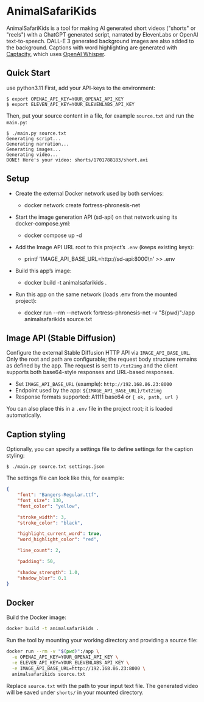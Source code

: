 # AnimalSafariKids

AnimalSafariKids is a tool for making AI generated short videos ("shorts" or "reels") with a ChatGPT generated script, narrated by ElevenLabs or OpenAI text-to-speech. DALL-E 3 generated background images are also added to the background. Captions with word highlighting are generated with [Captacity](https://github.com/unconv/captacity), which uses [OpenAI Whisper](https://github.com/openai/whisper).

## Quick Start
use python3.11
First, add your API-keys to the environment:

```console
$ export OPENAI_API_KEY=YOUR_OPENAI_API_KEY
$ export ELEVEN_API_KEY=YOUR_ELEVENLABS_API_KEY
```

Then, put your source content in a file, for example `source.txt` and run the `main.py`:

```console
$ ./main.py source.txt
Generating script...
Generating narration...
Generating images...
Generating video...
DONE! Here's your video: shorts/1701788183/short.avi
```

## Setup

- Create the external Docker network used by both services:
  - docker network create fortress-phronesis-net

- Start the image generation API (sd-api) on that network using its docker-compose.yml:
  - docker compose up -d

- Add the Image API URL root to this project’s `.env` (keeps existing keys):
  - printf 'IMAGE_API_BASE_URL=http://sd-api:8000\n' >> .env

- Build this app’s image:
  - docker build -t animalsafarikids .

- Run this app on the same network (loads .env from the mounted project):
  - docker run --rm --network fortress-phronesis-net -v "$(pwd)":/app animalsafarikids source.txt

## Image API (Stable Diffusion)

Configure the external Stable Diffusion HTTP API via `IMAGE_API_BASE_URL`. Only the root and path are configurable; the request body structure remains as defined by the app. The request is sent to `/txt2img` and the client supports both base64-style responses and URL-based responses.

- Set `IMAGE_API_BASE_URL` (example): `http://192.168.86.23:8000`
- Endpoint used by the app: `${IMAGE_API_BASE_URL}/txt2img`
- Response formats supported: A1111 base64 or `{ ok, path, url }`

You can also place this in a `.env` file in the project root; it is loaded automatically.

## Caption styling

Optionally, you can specify a settings file to define settings for the caption styling:

```console
$ ./main.py source.txt settings.json
```

The settings file can look like this, for example:

```json
{
    "font": "Bangers-Regular.ttf",
    "font_size": 130,
    "font_color": "yellow",

    "stroke_width": 3,
    "stroke_color": "black",

    "highlight_current_word": true,
    "word_highlight_color": "red",

    "line_count": 2,

    "padding": 50,

    "shadow_strength": 1.0,
    "shadow_blur": 0.1
}
```

## Docker

Build the Docker image:

```bash
docker build -t animalsafarikids .
```

Run the tool by mounting your working directory and providing a source file:

```bash
docker run --rm -v "$(pwd)":/app \
  -e OPENAI_API_KEY=YOUR_OPENAI_API_KEY \
  -e ELEVEN_API_KEY=YOUR_ELEVENLABS_API_KEY \
  -e IMAGE_API_BASE_URL=http://192.168.86.23:8000 \
  animalsafarikids source.txt
```

Replace `source.txt` with the path to your input text file. The generated video will be saved under `shorts/` in your mounted directory.
